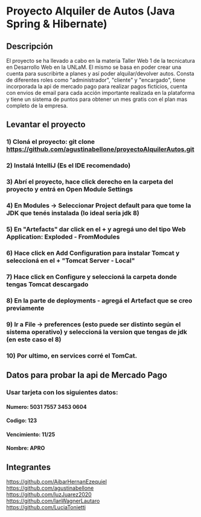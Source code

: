 # Proyecto Alquiler de Autos (Java Spring & Hibernate)

## Descripción
 El proyecto se ha llevado a cabo en la materia Taller Web 1 de la tecnicatura en Desarrollo Web en la UNLaM. El mismo se basa en poder crear una cuenta para suscribirte a planes y así
 poder alquilar/devolver autos. Consta de diferentes roles como "administrador", "cliente" y "encargado", tiene incorporada la api de mercado pago para realizar pagos ficticios, cuenta con
 envios de email para cada acción importante realizada en la plataforma y tiene un sistema de puntos para obtener un mes gratis con el plan mas completo de la empresa.

## Levantar el proyecto

### 1) Cloná el proyecto: git clone https://github.com/agustinabellone/proyectoAlquilerAutos.git
### 2) Instalá IntelliJ (Es el IDE recomendado)
### 3) Abrí el proyecto, hace click derecho en la carpeta del proyecto y entrá en Open Module Settings
### 4) En Modules -> Seleccionar Project default para que tome la JDK que tenés instalada (lo ideal sería jdk 8)
### 5) En "Artefacts" dar click en el + y agregá uno del tipo Web Application: Exploded - FromModules
### 6) Hace click en Add Configuration para instalar Tomcat y seleccioná en el + "Tomcat Server - Local"
### 7) Hace click en Configure y seleccioná la carpeta donde tengas Tomcat descargado
### 8) En la parte de deployments - agregá el Artefact que se creo previamente
### 9) Ir a File -> preferences (esto puede ser distinto según el sistema operativo) y seleccioná la version que tengas de jdk (en este caso el 8)
### 10) Por ultimo, en services corré el TomCat.

## Datos para probar la api de Mercado Pago

### Usar tarjeta con los siguientes datos:
#### Numero: 5031 7557 3453 0604	<br>
#### Codigo: 123	<br>
#### Vencimiento: 11/25 <br>
#### Nombre: APRO


## Integrantes

<a>https://github.com/AibarHernanEzequiel</a><br>
<a>https://github.com/agustinabellone</a><br>
<a>https://github.com/luzJuarez2020</a><br>
<a>https://github.com/IanWagnerLautaro</a><br>
<a>https://github.com/LuciaTonietti</a>

